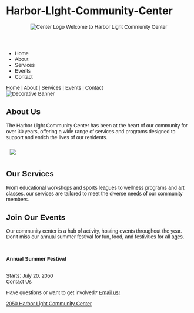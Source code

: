 # Harbor-LIght-Community-Center
<!DOCTYPE html> 
<html> 
<head> 
<title>Harbor Light Community Center</title> 
</head> 
<body> 
<font face="Arial, sans-serif"> 
<header> 
<center><img src="https://edube.org/uploads/media/default/0001/04/logo.jpg" alt="Center 
Logo"> 
Welcome to Harbor Light Community Center</center> 
</header> 
<nav> 
  <ul>
    <li>Home</li>
    <li>About</li>
    <li>Services</li>
    <li>Events</li>
    <li>Contact</li>
  </ul>
Home | About | Services | Events | Contact 
</nav> 
<div class="banner"> 
<img src="https://edube.org/uploads/media/default/0001/04/decorative-banner.jpg" 
alt="Decorative Banner"> 
</div> 
  <main>
<section> 
<h2>About Us</h2> 
<p>The Harbor Light Community Center has been at the heart of our community for over 
30 years, offering a wide range of services and programs designed to support and enrich the lives 
of our residents.</p> 
<p><img src="https://edube.org/uploads/media/default/0001/04/community-center.jpg" 
hspace="10" vspace="10"></p> 
</section> 
<section> 
<h2>Our Services</h2> 
<p>From educational workshops and sports leagues to wellness programs and art classes, 
our services are tailored to meet the diverse needs of our community members.</p> 
</section> 
<section> 
<h2>Join Our Events</h2> 
<p>Our community center is a hub of activity, hosting events throughout the year. Don't 
miss our annual summer festival for fun, food, and festivities for all ages.</p> 
<br> 
<p><strong>Annual Summer Festival</strong></p><br>
<time>Starts: July 20, 2050 </time>
</section> 
    <section itemscope, itemtype="http:/schema.org/Event"
<footer> 
Contact Us 
<p>Have questions or want to get involved? <a href=info@harborlight.com> Email us!</p> 
  <p>  2050 Harbor Light Community Center</p>
</footer> 
</font> 
</body> 
</html>
